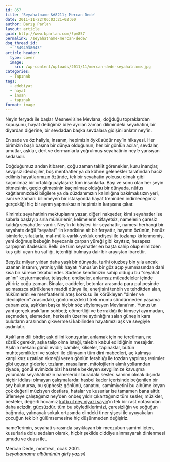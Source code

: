 ```yaml
---
id: 857
title: 'Seyahatname &#8211; Mercan Dede'
date: 2011-11-22T06:03:21+02:00
author: Barış Parlan
layout: article
guid: http://www.bparlan.com/?p=857
permalink: /seyahatname-mercan-dede/
dsq_thread_id:
  - "5494938643"
article_header:
  type: cover
  image:
    src: /wp-content/uploads/2011/11/mercan-dede-seyahatname.jpg
categories:
  - Tapınak
tags:
  - edebiyat
  - hayat
  - insan
  - tapınak
format: image
---
```


Neyin feryadı ile başlar Mesnevi&#8217;sine Mevlana, doğduğu topraklardan kopuşunu, hayat dediğimiz bize ayrılan zaman dilimindeki seyahatini, bir diyardan diğerine, bir sevdadan başka sevdalara gidişini anlatır ney&#8217;in.

En sade ve öz haliyle, insanın, hepimizin öyküsüdür ney&#8217;in hikayesi. Her birimizin başlı başına bir dünya olduğunun; her bir gönlün acılar, sevdalar, umutlar, aşklar, dert ve dermanlarla yoğrulmuş seyahatinin ney&#8217;e yansıyan sedasıdır.

Doğduğumuz andan itibaren, çoğu zaman taklit görenekler, kuru inançlar, sevgisiz ideolojiler, boş menfaatler ya da köhne gelenekler tarafından haciz edilmiş hayatlarımızın özünde, tek bir seyahatin yolcusu olmak gibi kaçınılmaz bir ortaklığı paylaşırız tüm insanlarla. Başı ve sonu olan her şeyin bitmesinin, geçip gitmesinin kaçınılmaz olduğu bir dünyada, nüfus kağıtlarımızdaki bilgilere ya da cüzdanımızın kalınlığına bakılmaksızın yeri, ismi ve zamanı bilinmeyen bir istasyonda hayat treninden indirileceğimiz gerçekliği hiç bir ayrım yapmaksızın hepimizin karşısına çıkar.

Kimimiz seyahatinin mektuplarını yazar, diğeri nakşeder, kimi seyahatler ise sabırla başlayıp sırla mühürlenir, kelimelerin kifayetsiz, namelerin çaresiz kaldığı seyahatler vardır. Ney&#8217;in ki böylesi bir seyahattir, namesi herhangi bir seyahate değil &#8220;seyahat&#8221; &#8216;in kendisine ait bir feryattır, hayatın özünün, henüz isimlerle, sıfatlarla, mal-mülk-varlık-yokluk endişesi ile tozlanıp kirlenmemiş, yeni doğmuş bebeğin heyecanla çarpan yüreği gibi kayıtsız, hesapsız çarpışının ifadesidir. Belki de tüm seyahatler en başta sahip olup elimizden kuş gibi uçan bu saflığı, içtenliği bulmaya dair bir arayıştan ibarettir.

Beşyüz milyar yıldan daha yaşlı bir dünyada, tarihi otuzbeş bin yıla ancak uzanan insanın, yetmiş yıllık hayatı Yunus&#8217;un bir göz açıp yummasından dahi kısa bir sürece tekabul eder. Sadece kendimizin sahip olduğu bu &#8220;seyahat an&#8217;ını&#8221; koşturmacalar, telaşeler, endişeler, anlamsız mücadeleler içinde yitiririz çoğu zaman. Binalar, caddeler, betonlar arasında para pul peşinde acımasızca sürüklenen maddi dünya ile, enerjisini tenbih ve tehditden alan, hükümlerini ve menfaatlerini ateş korkusu ile körükleyen &#8220;dinler ve ideolojilerin&#8221; arasındaki, gönlümüzdeki titrek mumu söndürmeden yaşama çabamızda, aşk&#8217;dan başka hiçbir söz söylemeyen Mevlana&#8217;nın, Yunus&#8217;un yani gerçek aşık&#8217;ların sohbeti; cömertliği ve berraklığı ile kimseyi ayırmadan, seçmeden, elemeden, herkesin üzerine aydınlığını salan güneşin kara bulutların arasından çıkıvermesi kabilinden hayatımızı aşk ve sevgiyle aydınlatır.

Aşık&#8217;ların dili birdir; aşk dilini konuşurlar, anlamak için ne tercüman, ne sözlük gerekir, aşka talip olma isteği, talebin kabul edildiğinin mesajıdır. Aşık&#8217;ın mekanı gönül evidir; camiler, kiliseler, tapınaklar, bütün muhteşemlikleri ve süsleri ile dünyanın tüm dini mabedleri, aç kalmışa karşılıksız uzatılan ekmeği veren gönlün ferahlığı ile tozdan yapılmış resimler gibi uçuşur giderler. tozların, masalların, mitolojilerin alımlı yollarından ziyade, gönül evimizde bizi hasretle bekleyen sevgilimize kavuşma yolundaki seyahatimizin nameleridir buradaki sesler. samimi olmak dışında hiçbir iddiası olmayan çalışmalardır. hasbel kader içerisinde beğenilen bir şey bulunursa, bu şüphesiz gönlünü, sanatını, samimiyetini bu albüme koyan çok değerli müzisyen dostlara, hatalar ve kusurlar ise tamamen bana aittir. üflemeye çalıştığımız ney&#8217;den onbeş yıldır çıkarttığımız tüm sesler, müzikler, besteler, değerli hocamız <a title="Kutb-ul Ney Niyazi Sayın - Wikipedia" href="http://en.wikipedia.org/wiki/Niyazi_Say%C4%B1n" target="_blank">kutb ul ney niyazi sayin</a>&#8216;ın tek bir rast notasından daha acizdir, güçsüzdür. tüm bu söylediklerimizi, çaresizliğin ve soğuğun bağrında, yalınayak sokak ortasında elindeki tiner şişesi ile uyuyakalan çocuğun tek bir gülümsemesine hiç düşünmeden değişiriz.

name&#8217;lerimin, seyahati sırasında sayıklayan bir meczubun samimi içten, kusurlarla dolu sedaları olarak, hiçbir şekilde ciddiye alınmayarak dinlenmesi umudu ve duası ile..

Mercan Dede, montreal, ocak 2001.  
_(seyahatname albümünün giriş yazısı)_

